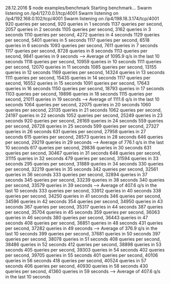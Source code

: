 28.12.2016
$ node examples/benchmark
Starting benchmark...
Swarm listening on /ip4/127.0.0.1/tcp/4001
Swarm listening on /ip4/192.168.0.102/tcp/4001
Swarm listening on /ip4/198.18.3.174/tcp/4001
920 queries per second, 920 queries in 1 seconds
1137 queries per second, 2057 queries in 2 seconds
1105 queries per second, 3162 queries in 3 seconds
1110 queries per second, 4272 queries in 4 seconds
1129 queries per second, 5401 queries in 5 seconds
1117 queries per second, 6518 queries in 6 seconds
1093 queries per second, 7611 queries in 7 seconds
1117 queries per second, 8728 queries in 8 seconds
1113 queries per second, 9841 queries in 9 seconds
--> Average of 1095.9 q/s in the last 10 seconds
1118 queries per second, 10959 queries in 10 seconds
1111 queries per second, 12070 queries in 11 seconds
1085 queries per second, 13155 queries in 12 seconds
1169 queries per second, 14324 queries in 13 seconds
1111 queries per second, 15435 queries in 14 seconds
1117 queries per second, 16552 queries in 15 seconds
1091 queries per second, 17643 queries in 16 seconds
1150 queries per second, 18793 queries in 17 seconds
1103 queries per second, 19896 queries in 18 seconds
1115 queries per second, 21011 queries in 19 seconds
--> Average of 1111.6 q/s in the last 10 seconds
1064 queries per second, 22075 queries in 20 seconds
1060 queries per second, 23135 queries in 21 seconds
1062 queries per second, 24197 queries in 22 seconds
1052 queries per second, 25249 queries in 23 seconds
920 queries per second, 26169 queries in 24 seconds
559 queries per second, 26728 queries in 25 seconds
599 queries per second, 27327 queries in 26 seconds
631 queries per second, 27958 queries in 27 seconds
615 queries per second, 28573 queries in 28 seconds
646 queries per second, 29219 queries in 29 seconds
--> Average of 776.1 q/s in the last 10 seconds
617 queries per second, 29836 queries in 30 seconds
631 queries per second, 30467 queries in 31 seconds
648 queries per second, 31115 queries in 32 seconds
479 queries per second, 31594 queries in 33 seconds
295 queries per second, 31889 queries in 34 seconds
330 queries per second, 32219 queries in 35 seconds
342 queries per second, 32561 queries in 36 seconds
333 queries per second, 32894 queries in 37 seconds
345 queries per second, 33239 queries in 38 seconds
340 queries per second, 33579 queries in 39 seconds
--> Average of 407.6 q/s in the last 10 seconds
333 queries per second, 33912 queries in 40 seconds
338 queries per second, 34250 queries in 41 seconds
346 queries per second, 34596 queries in 42 seconds
354 queries per second, 34950 queries in 43 seconds
367 queries per second, 35317 queries in 44 seconds
387 queries per second, 35704 queries in 45 seconds
359 queries per second, 36063 queries in 46 seconds
380 queries per second, 36443 queries in 47 seconds
408 queries per second, 36851 queries in 48 seconds
431 queries per second, 37282 queries in 49 seconds
--> Average of 376.9 q/s in the last 10 seconds
399 queries per second, 37681 queries in 50 seconds
397 queries per second, 38078 queries in 51 seconds
408 queries per second, 38486 queries in 52 seconds
412 queries per second, 38898 queries in 53 seconds
405 queries per second, 39303 queries in 54 seconds
402 queries per second, 39705 queries in 55 seconds
401 queries per second, 40106 queries in 56 seconds
418 queries per second, 40524 queries in 57 seconds
406 queries per second, 40930 queries in 58 seconds
430 queries per second, 41360 queries in 59 seconds
--> Average of 407.6 q/s in the last 10 seconds
